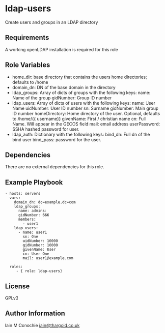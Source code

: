 ldap-users
=========

Create users and groups in an LDAP directory

Requirements
------------

 A working openLDAP installation is required for this role

Role Variables
--------------

  - home_dir:    base directory that contains the users home directories; defaults to
                 /home
  - domain_dn:   DN of the base domain in the directory
  - ldap_groups: Array of dicts of groups with the following keys:
     name:      Name of the group
     gidNumber: Group ID number
  - ldap_users:  Array of dicts of users with the following keys:
      name:          User Name
      uidNumber:     User ID number
      sn:            Surname
      gidNumber:     Main group ID number
      homeDirectory: Home directory of the user. Optional, defaults to /home/{{ username}}
      givenName:     First / christian name
      cn:            Full Name. Will appear in the GECOS field
      mail:          email address
      userPassword:  SSHA hashed password for user.
  - ldap_auth: Dictionary with the following keys:
      bind_dn: Full dn of the bind user
      bind_pass: password for the user.


Dependencies
------------

 There are no external dependencies for this role.

Example Playbook
----------------


    - hosts: servers
      vars:
        domain_dn: dc=example,dc=com
        ldap_groups:
          name: admins:
          gidNumber: 666
          members:
            - user1
        ldap_users:
          - name: user1
            sn: One
            uidNumber: 10000
            gidNumber: 10000
            givenName: User
            cn: User One
            mail: user1@example.com

      roles:
         - { role: ldap-users}

License
-------

GPLv3

Author Information
------------------

Iain M Conochie <iain@thargoid.co.uk>
